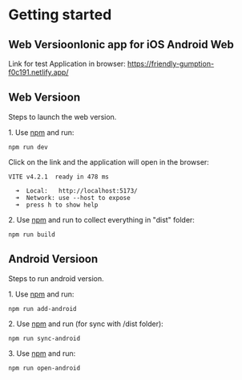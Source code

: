 # Getting started

## Web VersioonIonic app for iOS Android Web
Link for test Application in browser: https://friendly-gumption-f0c191.netlify.app/

## Web Versioon

Steps to launch the web version.

1\. Use [npm](https://docs.npmjs.com/about-npm/) and run:

```shell
npm run dev
```
Click on the link and the application will open in the browser:

```shell
VITE v4.2.1  ready in 478 ms

  ➜  Local:   http://localhost:5173/
  ➜  Network: use --host to expose
  ➜  press h to show help
```

2\. Use [npm](https://docs.npmjs.com/about-npm/) and run to collect everything in "dist" folder:

```shell
npm run build
```

## Android Versioon

Steps to run android version.

1\. Use [npm](https://docs.npmjs.com/about-npm/) and run:

```shell
npm run add-android
```

2\. Use [npm](https://docs.npmjs.com/about-npm/) and run (for sync with /dist folder):

```shell
npm run sync-android
```

3\. Use [npm](https://docs.npmjs.com/about-npm/) and run:

```shell
npm run open-android
```

